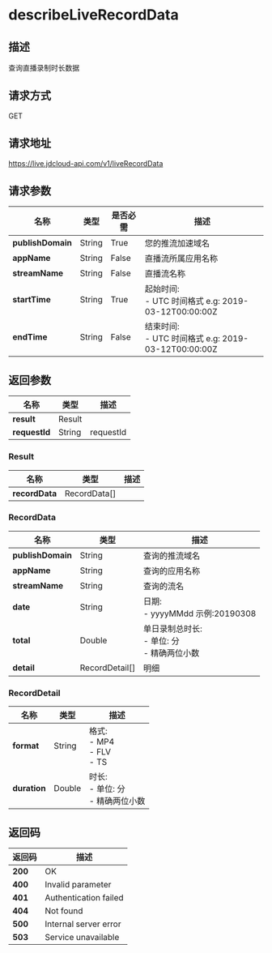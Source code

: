 # describeLiveRecordData


## 描述
查询直播录制时长数据

## 请求方式
GET

## 请求地址
https://live.jdcloud-api.com/v1/liveRecordData


## 请求参数
|名称|类型|是否必需|描述|
|---|---|---|---|
|**publishDomain**|String|True|您的推流加速域名|
|**appName**|String|False|直播流所属应用名称|
|**streamName**|String|False|直播流名称|
|**startTime**|String|True|起始时间:<br>  - UTC 时间格式 e.g: 2019-03-12T00:00:00Z<br>|
|**endTime**|String|False|结束时间:<br>  - UTC 时间格式 e.g: 2019-03-12T00:00:00Z<br>|


## 返回参数
|名称|类型|描述|
|---|---|---|
|**result**|Result| |
|**requestId**|String|requestId|

### Result
|名称|类型|描述|
|---|---|---|
|**recordData**|RecordData[]| |
### RecordData
|名称|类型|描述|
|---|---|---|
|**publishDomain**|String|查询的推流域名|
|**appName**|String|查询的应用名称|
|**streamName**|String|查询的流名|
|**date**|String|日期:<br>  - yyyyMMdd 示例:20190308<br>|
|**total**|Double|单日录制总时长:<br>  - 单位: 分<br>  - 精确两位小数<br>|
|**detail**|RecordDetail[]|明细|
### RecordDetail
|名称|类型|描述|
|---|---|---|
|**format**|String|格式:<br>  - MP4<br>  - FLV<br>  - TS<br>|
|**duration**|Double|时长:<br>  - 单位: 分<br>  - 精确两位小数<br>|

## 返回码
|返回码|描述|
|---|---|
|**200**|OK|
|**400**|Invalid parameter|
|**401**|Authentication failed|
|**404**|Not found|
|**500**|Internal server error|
|**503**|Service unavailable|
